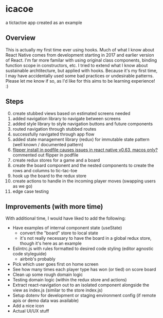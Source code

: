 # icacoe

a tictactoe app created as an example

## Overview

This is actually my first time ever using hooks. Much of what I know about React Native comes from development starting in 2017 and earlier version of React. I'm far more
familar with using original class components, binding function scope in constructors, etc. I tried to extend what I know about sustainable archtitecture, but applied with hooks.
Because it's my first time, I may have accidentally used some bad practices or undesirable patterns. Please let me know if so, as I'd like for this aims to be learning experience! :)

## Steps

0. create stubbed views based on estimated screens needed
0. added navigation library to navigate between screens
0. added style library to style navigation buttons and future components
0. routed navigation through stubbed routes
0. successfully navigated through app flow
0. added state management library (redux) for immutable state pattern (well known / documented pattern)
0. [flipper install in podfile causes issues in react native v0.63, macos only?](https://github.com/facebook/react-native/issues/30836) commented out flipper in podfile
0. create redux stores for a game and a board
0. create the board component and the nested components to create the rows and columns to tic-tac-toe
0. hook up the board to the redux store
0. create actions to handle in the incoming player moves (swapping users as we go)
0. edge case testing

## Improvements (with more time)

With additional time, I would have liked to add the following:

- Have examples of internal component state (useState)
  - convert the "board" store to local state
  - it's not really necessary to have the board in a global redux store, though it's here as an example
- Eslintrc.js with rules formatted to desired code styling (editor agnostic code styleguide)
  - airbnb's probably
- Pick which user goes first on home screen
- See how many times each player type has won (or tied) on score board
- Clean up some rough domain logic 
- Testing domain logic (within the redux store and actions)
- Extract react-navigation out to an isolated component alongside the view as index.js (similar to the store index.js)
- Setup dotenv for development or staging environment config (if remote apis or demo data was available)
- Add a nice icon
- Actual UI/UX stuff
